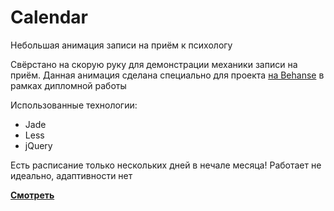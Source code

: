 # Calendar
Небольшая анимация записи на приём к психологу

Свёрстано на скорую руку для демонстрации механики записи на приём. Данная анимация сделана специально для проекта [на Behanse](https://www.behance.net/gallery/130922239/redizajn-i-dorabotka-sajta-jasno/modules/754430157) в рамках дипломной работы


Использованные технологии: 
* Jade 
* Less
* jQuery


Есть расписание только нескольких дней в нечале месяца! Работает не идеально, адаптивности нет 


**[Смотреть](https://grant-inna.github.io/Calendar/index.html)**
